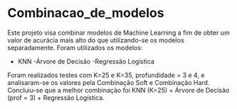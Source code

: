 # Combinacao_de_modelos

Este projeto visa combinar modelos de Machine Learning a fim de obter um valor de acurácia mais alto do que utilizando-se os modelos separadamente. Foram utilizados os modelos: 
  - KNN
  -Árvore de Decisão
  -Regressão Logística
  
Foram realizados testes com K=25 e K=35, profundidade = 3 e 4, e analisaram-se os valores pela Combinação Soft e Combinação Hard.  
Concluiu-se que a melhor combinação foi KNN (K=25) + Árvore de Decisão (prof = 3) + Regressão Logística.
